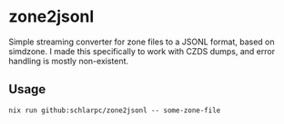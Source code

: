 # zone2jsonl

Simple streaming converter for zone files to a JSONL format, based on simdzone.
I made this specifically to work with CZDS dumps, and error handling is mostly non-existent.

## Usage

```
nix run github:schlarpc/zone2jsonl -- some-zone-file
```
